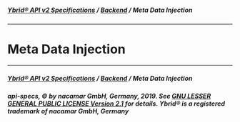 ##### [**Ybrid® API v2 Specifications**](../../) / [**Backend**](../) / Meta Data Injection
---

# Meta Data Injection


---
##### [**Ybrid® API v2 Specifications**](../../) / [**Backend**](../) / Meta Data Injection
##### api-specs, © by nacamar GmbH, Germany, 2019. See [GNU LESSER GENERAL PUBLIC LICENSE Version 2.1](/LICENSE) for details. Ybrid® is a registered trademark of nacamar GmbH, Germany 
